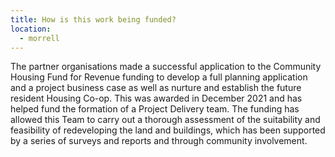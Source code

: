 ```yaml
---
title: How is this work being funded?
location:
  - morrell
---
```

The partner organisations made a successful application to the Community Housing Fund for Revenue funding to develop a full planning application and a project business case as well as nurture and establish the future resident Housing Co-op. This was awarded in December 2021 and has helped fund the formation of a Project Delivery team. The funding has allowed this Team to carry out a thorough assessment of the suitability and feasibility of redeveloping the land and buildings, which has been supported by a series of surveys and reports and through community involvement.